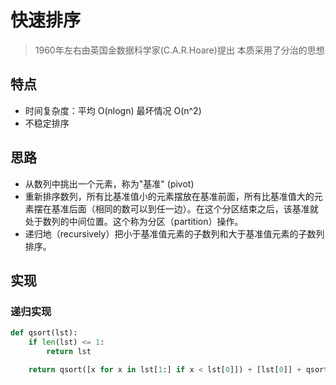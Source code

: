 # 快速排序

> 1960年左右由英国金数据科学家(C.A.R.Hoare)提出
> 本质采用了分治的思想

## 特点

- 时间复杂度：平均 O(nlogn) 最坏情况 O(n^2)
- 不稳定排序

## 思路

- 从数列中挑出一个元素，称为"基准" (pivot)
- 重新排序数列，所有比基准值小的元素摆放在基准前面，所有比基准值大的元素摆在基准后面（相同的数可以到任一边）。在这个分区结束之后，该基准就处于数列的中间位置。这个称为分区（partition）操作。
- 递归地（recursively）把小于基准值元素的子数列和大于基准值元素的子数列排序。

## 实现

### 递归实现

```python
def qsort(lst):
    if len(lst) <= 1:
        return lst

    return qsort([x for x in lst[1:] if x < lst[0]]) + [lst[0]] + qsort([x for x in lst[1:] if x >= lst[0]])
```
